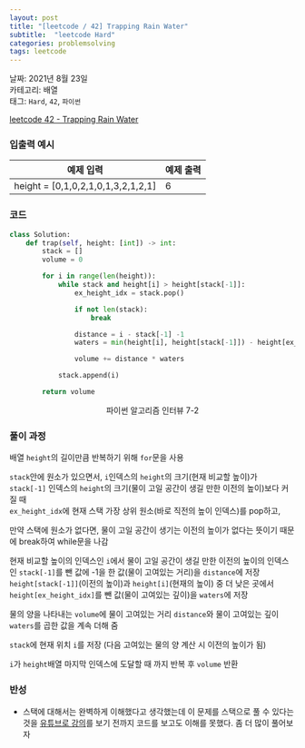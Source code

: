 ```yaml
---
layout: post
title: "[leetcode / 42] Trapping Rain Water"
subtitle:  "leetcode Hard"
categories: problemsolving
tags: leetcode
---
```


날짜: 2021년 8월 23일  
카테고리: 배열  
태그: `Hard`, `42`, `파이썬`  


[leetcode 42 - Trapping Rain Water](https://leetcode.com/problems/trapping-rain-water/)

### 입출력 예시  

|예제 입력|예제 출력|
|---|---|
|height = [0,1,0,2,1,0,1,3,2,1,2,1]|6|  
  
### 코드
  
```python
class Solution:
    def trap(self, height: [int]) -> int:
        stack = []
        volume = 0

        for i in range(len(height)):
            while stack and height[i] > height[stack[-1]]:
                ex_height_idx = stack.pop()

                if not len(stack):
                    break

                distance = i - stack[-1] -1
                waters = min(height[i], height[stack[-1]]) - height[ex_height_idx]

                volume += distance * waters

            stack.append(i)

        return volume
```
<center> 파이썬 알고리즘 인터뷰 7-2 </center>
  
### 풀이 과정  
  
배열 `height`의 길이만큼 반복하기 위해 `for`문을 사용  
  
`stack`안에 원소가 있으면서, `i`인덱스의 `height`의 크기(현재 비교할 높이)가 `stack[-1]` 인덱스의 `height`의 크기(물이 고일 공간이 생길 만한 이전의 높이)보다 커질 때  
`ex_height_idx`에 현재 스택 가장 상위 원소(바로 직전의 높이 인덱스)를 pop하고,  
  
만약 스택에 원소가 없다면, 물이 고일 공간이 생기는 이전의 높이가 없다는 뜻이기 때문에 break하여 while문을 나감  

현재 비교할 높이의 인덱스인 `i`에서 물이 고일 공간이 생길 만한 이전의 높이의 인덱스인 `stack[-1]`를 뺀 값에 -1을 한 값(물이 고여있는 거리)을 `distance`에 저장  
`height[stack[-1]]`(이전의 높이)과 `height[i]`(현재의 높이) 중 더 낮은 곳에서 `height[ex_height_idx]`를 뺀 값(물이 고여있는 깊이)을 `waters`에 저장  
  
물의 양을 나타내는 `volume`에 물이 고여있는 거리 `distance`와 물이 고여있는 깊이 `waters`를 곱한 값을 계속 더해 줌  

`stack`에 현재 위치 `i`를 저장 (다음 고여있는 물의 양 계산 시 이전의 높이가 됨)  

`i`가 `height`배열 마지막 인덱스에 도달할 때 까지 반복 후 `volume` 반환  

### 반성
  
- 스택에 대해서는 완벽하게 이해했다고 생각했는데 이 문제를 스택으로 풀 수 있다는 것을 [유튜브로 강의](https://www.youtube.com/watch?v=hOIQ28oI1tc&list=PL1iR1v6eNy5OO01XbQ1djo4P6gNG78wYH&index=36&ab_channel=AIHolic)를 보기 전까지 코드를 보고도 이해를 못했다. 좀 더 많이 풀어보자  
